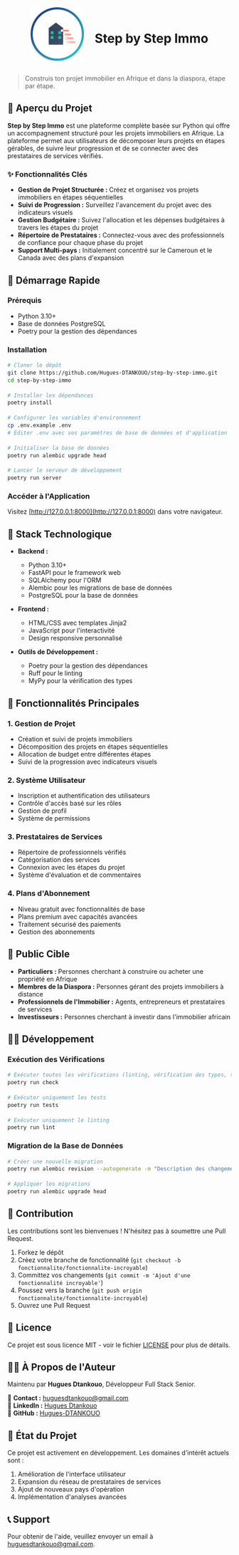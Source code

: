 <div align="center">
  <img src="src/immo/static/images/logo.svg" alt="Logo Step by Step Immo" width="120" style="vertical-align: middle; margin-right: 20px;">
  <h1 style="display: inline-block; vertical-align: middle;">Step by Step Immo</h1>
</div><br>

> Construis ton projet immobilier en Afrique et dans la diaspora, étape par étape.

## 📌 Aperçu du Projet

**Step by Step Immo** est une plateforme complète basée sur Python qui offre un accompagnement structuré pour les projets immobiliers en Afrique. La plateforme permet aux utilisateurs de décomposer leurs projets en étapes gérables, de suivre leur progression et de se connecter avec des prestataires de services vérifiés.

### ✨ Fonctionnalités Clés

- **Gestion de Projet Structurée :** Créez et organisez vos projets immobiliers en étapes séquentielles
- **Suivi de Progression :** Surveillez l'avancement du projet avec des indicateurs visuels
- **Gestion Budgétaire :** Suivez l'allocation et les dépenses budgétaires à travers les étapes du projet
- **Répertoire de Prestataires :** Connectez-vous avec des professionnels de confiance pour chaque phase du projet
- **Support Multi-pays :** Initialement concentré sur le Cameroun et le Canada avec des plans d'expansion

## 🚀 Démarrage Rapide

### Prérequis

- Python 3.10+
- Base de données PostgreSQL
- Poetry pour la gestion des dépendances

### Installation

```bash
# Cloner le dépôt
git clone https://github.com/Hugues-DTANKOUO/step-by-step-immo.git
cd step-by-step-immo

# Installer les dépendances
poetry install

# Configurer les variables d'environnement
cp .env.example .env
# Éditer .env avec vos paramètres de base de données et d'application

# Initialiser la base de données
poetry run alembic upgrade head

# Lancer le serveur de développement
poetry run server
```

### Accéder à l'Application

Visitez [http://127.0.0.1:8000](http://127.0.0.1:8000) dans votre navigateur.

## 🔧 Stack Technologique

- **Backend :**
  - Python 3.10+
  - FastAPI pour le framework web
  - SQLAlchemy pour l'ORM
  - Alembic pour les migrations de base de données
  - PostgreSQL pour la base de données

- **Frontend :**
  - HTML/CSS avec templates Jinja2
  - JavaScript pour l'interactivité
  - Design responsive personnalisé

- **Outils de Développement :**
  - Poetry pour la gestion des dépendances
  - Ruff pour le linting
  - MyPy pour la vérification des types



## 🌟 Fonctionnalités Principales

### 1. Gestion de Projet
- Création et suivi de projets immobiliers
- Décomposition des projets en étapes séquentielles
- Allocation de budget entre différentes étapes
- Suivi de la progression avec indicateurs visuels

### 2. Système Utilisateur
- Inscription et authentification des utilisateurs
- Contrôle d'accès basé sur les rôles
- Gestion de profil
- Système de permissions

### 3. Prestataires de Services
- Répertoire de professionnels vérifiés
- Catégorisation des services
- Connexion avec les étapes du projet
- Système d'évaluation et de commentaires

### 4. Plans d'Abonnement
- Niveau gratuit avec fonctionnalités de base
- Plans premium avec capacités avancées
- Traitement sécurisé des paiements
- Gestion des abonnements

## 👥 Public Cible

- **Particuliers :** Personnes cherchant à construire ou acheter une propriété en Afrique
- **Membres de la Diaspora :** Personnes gérant des projets immobiliers à distance
- **Professionnels de l'Immobilier :** Agents, entrepreneurs et prestataires de services
- **Investisseurs :** Personnes cherchant à investir dans l'immobilier africain

## 🧑‍💻 Développement

### Exécution des Vérifications

```bash
# Exécuter toutes les vérifications (linting, vérification des types, tests)
poetry run check

# Exécuter uniquement les tests
poetry run tests

# Exécuter uniquement le linting
poetry run lint
```

### Migration de la Base de Données

```bash
# Créer une nouvelle migration
poetry run alembic revision --autogenerate -m "Description des changements"

# Appliquer les migrations
poetry run alembic upgrade head
```

## 🤝 Contribution

Les contributions sont les bienvenues ! N'hésitez pas à soumettre une Pull Request.

1. Forkez le dépôt
2. Créez votre branche de fonctionnalité (`git checkout -b fonctionnalite/fonctionnalite-incroyable`)
3. Committez vos changements (`git commit -m 'Ajout d'une fonctionnalité incroyable'`)
4. Poussez vers la branche (`git push origin fonctionnalite/fonctionnalite-incroyable`)
5. Ouvrez une Pull Request

## 📄 Licence

Ce projet est sous licence MIT - voir le fichier [LICENSE](LICENSE) pour plus de détails.

## 🧑‍💻 À Propos de l'Auteur

Maintenu par **Hugues Dtankouo**, Développeur Full Stack Senior.

📧 **Contact :** [huguesdtankouo@gmail.com](mailto:huguesdtankouo@gmail.com)  
🔗 **LinkedIn :** [Hugues Dtankouo](https://www.linkedin.com/in/dtankouo)  
🔗 **GitHub :** [Hugues-DTANKOUO](https://github.com/Hugues-DTANKOUO)

## 🚧 État du Projet

Ce projet est activement en développement. Les domaines d'intérêt actuels sont :
1. Amélioration de l'interface utilisateur
2. Expansion du réseau de prestataires de services
3. Ajout de nouveaux pays d'opération
4. Implémentation d'analyses avancées

## 📞 Support

Pour obtenir de l'aide, veuillez envoyer un email à [huguesdtankouo@gmail.com](mailto:huguesdtankouo@gmail.com).